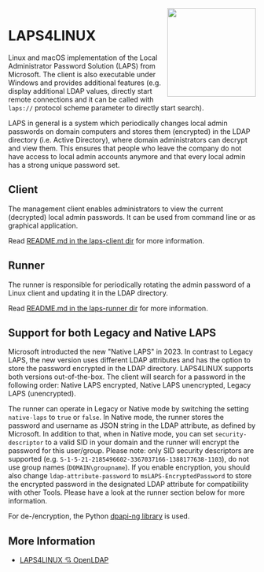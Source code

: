 <img align="right" style="width:180px" src="assets/laps.png">

# LAPS4LINUX
Linux and macOS implementation of the Local Administrator Password Solution (LAPS) from Microsoft. The client is also executable under Windows and provides additional features (e.g. display additional LDAP values, directly start remote connections and it can be called with `laps://` protocol scheme parameter to directly start search).

LAPS in general is a system which periodically changes local admin passwords on domain computers and stores them (encrypted) in the LDAP directory (i.e. Active Directory), where domain administrators can decrypt and view them. This ensures that people who leave the company do not have access to local admin accounts anymore and that every local admin has a strong unique password set.

## Client
The management client enables administrators to view the current (decrypted) local admin passwords. It can be used from command line or as graphical application.

Read [README.md in the laps-client dir](laps-client/) for more information.

## Runner
The runner is responsible for periodically rotating the admin password of a Linux client and updating it in the LDAP directory.

Read [README.md in the laps-runner dir](laps-runner/) for more information.

## Support for both Legacy and Native LAPS
Microsoft introducted the new "Native LAPS" in 2023. In contrast to Legacy LAPS, the new version uses different LDAP attributes and has the option to store the password encrypted in the LDAP directory. LAPS4LINUX supports both versions out-of-the-box. The client will search for a password in the following order: Native LAPS encrypted, Native LAPS unencrypted, Legacy LAPS (unencrypted).

The runner can operate in Legacy or Native mode by switching the setting `native-laps` to `true` or `false`. In Native mode, the runner stores the password and username as JSON string in the LDAP attribute, as defined by Microsoft. In addition to that, when in Native mode, you can set `security-descriptor` to a valid SID in your domain and the runner will encrypt the password for this user/group. Please note: only SID security descriptors are supported (e.g. `S-1-5-21-2185496602-3367037166-1388177638-1103`), do not use group names (`DOMAIN\groupname`). If you enable encryption, you should also change `ldap-attribute-password` to `msLAPS-EncryptedPassword` to store the encrypted password in the designated LDAP attribute for compatibility with other Tools. Please have a look at the runner section below for more information.

For de-/encryption, the Python [dpapi-ng library](https://github.com/jborean93/dpapi-ng) is used.

## More Information
- [LAPS4LINUX 💘 OpenLDAP](docs/OpenLDAP.md)
